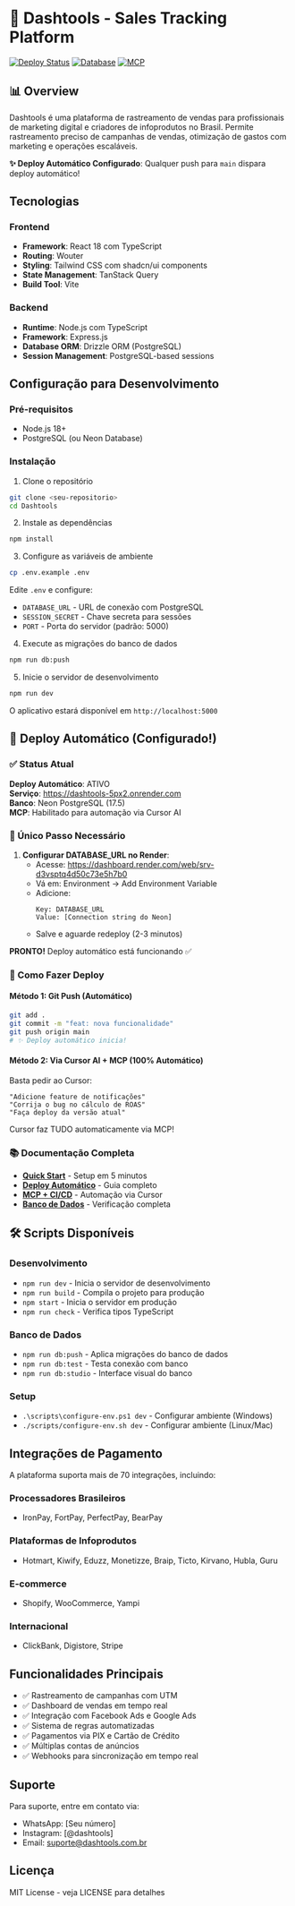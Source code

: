 # 🚀 Dashtools - Sales Tracking Platform

[![Deploy Status](https://img.shields.io/badge/deploy-auto-brightgreen)](https://dashtools-5px2.onrender.com)
[![Database](https://img.shields.io/badge/database-neon-blue)](https://neon.tech)
[![MCP](https://img.shields.io/badge/MCP-enabled-orange)](https://modelcontextprotocol.io)

## 📊 Overview

Dashtools é uma plataforma de rastreamento de vendas para profissionais de marketing digital e criadores de infoprodutos no Brasil. Permite rastreamento preciso de campanhas de vendas, otimização de gastos com marketing e operações escaláveis.

**✨ Deploy Automático Configurado**: Qualquer push para `main` dispara deploy automático!

## Tecnologias

### Frontend
- **Framework**: React 18 com TypeScript
- **Routing**: Wouter
- **Styling**: Tailwind CSS com shadcn/ui components
- **State Management**: TanStack Query
- **Build Tool**: Vite

### Backend
- **Runtime**: Node.js com TypeScript
- **Framework**: Express.js
- **Database ORM**: Drizzle ORM (PostgreSQL)
- **Session Management**: PostgreSQL-based sessions

## Configuração para Desenvolvimento

### Pré-requisitos
- Node.js 18+
- PostgreSQL (ou Neon Database)

### Instalação

1. Clone o repositório
```bash
git clone <seu-repositorio>
cd Dashtools
```

2. Instale as dependências
```bash
npm install
```

3. Configure as variáveis de ambiente
```bash
cp .env.example .env
```

Edite `.env` e configure:
- `DATABASE_URL` - URL de conexão com PostgreSQL
- `SESSION_SECRET` - Chave secreta para sessões
- `PORT` - Porta do servidor (padrão: 5000)

4. Execute as migrações do banco de dados
```bash
npm run db:push
```

5. Inicie o servidor de desenvolvimento
```bash
npm run dev
```

O aplicativo estará disponível em `http://localhost:5000`

## 🚀 Deploy Automático (Configurado!)

### ✅ Status Atual

**Deploy Automático**: ATIVO  
**Serviço**: https://dashtools-5px2.onrender.com  
**Banco**: Neon PostgreSQL (17.5)  
**MCP**: Habilitado para automação via Cursor AI

### 📝 Único Passo Necessário

1. **Configurar DATABASE_URL no Render**:
   - Acesse: https://dashboard.render.com/web/srv-d3vsptq4d50c73e5h7b0
   - Vá em: Environment → Add Environment Variable
   - Adicione:
     ```
     Key: DATABASE_URL
     Value: [Connection string do Neon]
     ```
   - Salve e aguarde redeploy (2-3 minutos)

**PRONTO!** Deploy automático está funcionando ✅

### 🎯 Como Fazer Deploy

#### Método 1: Git Push (Automático)
```bash
git add .
git commit -m "feat: nova funcionalidade"
git push origin main
# ✨ Deploy automático inicia!
```

#### Método 2: Via Cursor AI + MCP (100% Automático)
Basta pedir ao Cursor:
```
"Adicione feature de notificações"
"Corrija o bug no cálculo de ROAS"
"Faça deploy da versão atual"
```
Cursor faz TUDO automaticamente via MCP!

### 📚 Documentação Completa

- **[Quick Start](DEPLOY_QUICK_START.md)** - Setup em 5 minutos
- **[Deploy Automático](DEPLOY_AUTOMATICO.md)** - Guia completo
- **[MCP + CI/CD](MCP_CICD_GUIDE.md)** - Automação via Cursor
- **[Banco de Dados](RELATORIO_VERIFICACAO_BD.md)** - Verificação completa

## 🛠️ Scripts Disponíveis

### Desenvolvimento
- `npm run dev` - Inicia o servidor de desenvolvimento
- `npm run build` - Compila o projeto para produção
- `npm start` - Inicia o servidor em produção
- `npm run check` - Verifica tipos TypeScript

### Banco de Dados
- `npm run db:push` - Aplica migrações do banco de dados
- `npm run db:test` - Testa conexão com banco
- `npm run db:studio` - Interface visual do banco

### Setup
- `.\scripts\configure-env.ps1 dev` - Configurar ambiente (Windows)
- `./scripts/configure-env.sh dev` - Configurar ambiente (Linux/Mac)

## Integrações de Pagamento

A plataforma suporta mais de 70 integrações, incluindo:

### Processadores Brasileiros
- IronPay, FortPay, PerfectPay, BearPay

### Plataformas de Infoprodutos
- Hotmart, Kiwify, Eduzz, Monetizze, Braip, Ticto, Kirvano, Hubla, Guru

### E-commerce
- Shopify, WooCommerce, Yampi

### Internacional
- ClickBank, Digistore, Stripe

## Funcionalidades Principais

- ✅ Rastreamento de campanhas com UTM
- ✅ Dashboard de vendas em tempo real
- ✅ Integração com Facebook Ads e Google Ads
- ✅ Sistema de regras automatizadas
- ✅ Pagamentos via PIX e Cartão de Crédito
- ✅ Múltiplas contas de anúncios
- ✅ Webhooks para sincronização em tempo real

## Suporte

Para suporte, entre em contato via:
- WhatsApp: [Seu número]
- Instagram: [@dashtools]
- Email: suporte@dashtools.com.br

## Licença

MIT License - veja LICENSE para detalhes

